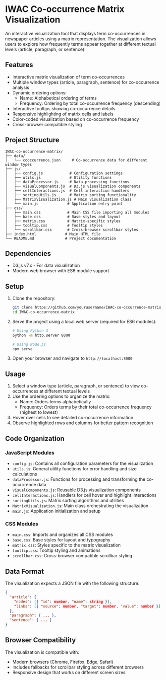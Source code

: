 # IWAC Co-occurrence Matrix Visualization

An interactive visualization tool that displays term co-occurrences in newspaper articles using a matrix representation. The visualization allows users to explore how frequently terms appear together at different textual levels (article, paragraph, or sentence).

## Features

- Interactive matrix visualization of term co-occurrences
- Multiple window types (article, paragraph, sentence) for co-occurrence analysis
- Dynamic ordering options:
  - Name: Alphabetical ordering of terms
  - Frequency: Ordering by total co-occurrence frequency (descending)
- Interactive tooltips showing co-occurrence details
- Responsive highlighting of matrix cells and labels
- Color-coded visualization based on co-occurrence frequency
- Cross-browser compatible styling

## Project Structure

```
IWAC-co-occurrence-matrix/
├── data/
│   └── cooccurrence.json     # Co-occurrence data for different window types
├── js/
│   ├── config.js            # Configuration settings
│   ├── utils.js             # Utility functions
│   ├── dataProcessor.js     # Data processing functions
│   ├── visualComponents.js  # D3.js visualization components
│   ├── cellInteractions.js  # Cell interaction handlers
│   ├── sortingUtils.js      # Matrix sorting functionality
│   ├── MatrixVisualization.js # Main visualization class
│   └── main.js             # Application entry point
├── css/
│   ├── main.css            # Main CSS file importing all modules
│   ├── base.css            # Base styles and layout
│   ├── matrix.css          # Matrix-specific styles
│   ├── tooltip.css         # Tooltip styles
│   └── scrollbar.css       # Cross-browser scrollbar styles
├── index.html             # Main HTML file
└── README.md              # Project documentation
```

## Dependencies

- D3.js v7.x - For data visualization
- Modern web browser with ES6 module support

## Setup

1. Clone the repository:
   ```bash
   git clone https://github.com/yourusername/IWAC-co-occurrence-matrix.git
   cd IWAC-co-occurrence-matrix
   ```

2. Serve the project using a local web server (required for ES6 modules):
   ```bash
   # Using Python 3
   python -m http.server 8000
   
   # Using Node.js
   npx serve
   ```

3. Open your browser and navigate to `http://localhost:8000`

## Usage

1. Select a window type (article, paragraph, or sentence) to view co-occurrences at different textual levels
2. Use the ordering options to organize the matrix:
   - Name: Orders terms alphabetically
   - Frequency: Orders terms by their total co-occurrence frequency (highest to lowest)
3. Hover over cells to see detailed co-occurrence information
4. Observe highlighted rows and columns for better pattern recognition

## Code Organization

### JavaScript Modules
- `config.js`: Contains all configuration parameters for the visualization
- `utils.js`: General utility functions for error handling and size calculations
- `dataProcessor.js`: Functions for processing and transforming the co-occurrence data
- `visualComponents.js`: Reusable D3.js visualization components
- `cellInteractions.js`: Handlers for cell hover and highlight interactions
- `sortingUtils.js`: Matrix sorting algorithms and utilities
- `MatrixVisualization.js`: Main class orchestrating the visualization
- `main.js`: Application initialization and setup

### CSS Modules
- `main.css`: Imports and organizes all CSS modules
- `base.css`: Base styles for layout and typography
- `matrix.css`: Styles specific to the matrix visualization
- `tooltip.css`: Tooltip styling and animations
- `scrollbar.css`: Cross-browser compatible scrollbar styling

## Data Format

The visualization expects a JSON file with the following structure:
```json
{
  "article": {
    "nodes": [{ "id": number, "name": string }],
    "links": [{ "source": number, "target": number, "value": number }]
  },
  "paragraph": { ... },
  "sentence": { ... }
}
```

## Browser Compatibility

The visualization is compatible with:
- Modern browsers (Chrome, Firefox, Edge, Safari)
- Includes fallbacks for scrollbar styling across different browsers
- Responsive design that works on different screen sizes
